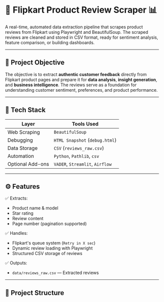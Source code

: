 # 🛒 Flipkart Product Review Scraper 📊  

A real-time, automated data extraction pipeline that scrapes product reviews from Flipkart using Playwright and BeautifulSoup. The scraped reviews are cleaned and stored in CSV format, ready for sentiment analysis, feature comparison, or building dashboards.

---

## 📌 Project Objective

The objective is to extract **authentic customer feedback** directly from Flipkart product pages and prepare it for **data analysis**, **insight generation**, and **business intelligence**. The reviews serve as a foundation for understanding customer sentiment, preferences, and product performance.

---

## 🔧 Tech Stack

| Layer               | Tools Used                     |
|--------------------|---------------------------------|
| Web Scraping       | `BeautifulSoup`                |
| Debugging          | `HTML Snapshot` (`debug.html`)  |
| Data Storage       | `CSV` (`reviews_raw.csv`)       |
| Automation         | `Python`, `Pathlib`, `csv`      |
| Optional Add-ons   | `VADER`, `Streamlit`, `Airflow` |

---

## ⚙️ Features

✅ Extracts:
- Product name & model  
- Star rating  
- Review content  
- Page number (pagination supported)  

✅ Handles:
- Flipkart's queue system (`Retry in X sec`)  
- Dynamic review loading with Playwright  
- Structured CSV storage of reviews  

✅ Outputs:
- `data/reviews_raw.csv` — Extracted reviews  

---

## 📁 Project Structure

